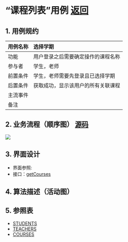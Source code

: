 # “课程列表”用例 [返回](./README.md)
## 1. 用例规约
|用例名称|选择学期|
|-------|:-------------|
|功能|用户登录之后需要确定操作的课程名称|
|参与者|学生，老师|
|前置条件|学生，老师需要先登录且已选择学期|
|后置条件| 获取成功，显示该用户的所有关联课程|
|主流事件| |
|备注| |

## 2. 业务流程（顺序图） [源码](../src/课程列表.puml)
![](../img/课程列表.png) 

## 3. 界面设计
- 界面参照: 
- 接口：[getCourses](../接口/getCourses.md)

## 4. 算法描述（活动图）



## 5. 参照表
- [STUDENTS](../数据库设计.md/#STUDENTS)
- [TEACHERS](../数据库设计.md/#TEACHERS)
- [COURSES](../数据库设计.md/#COURSES)

